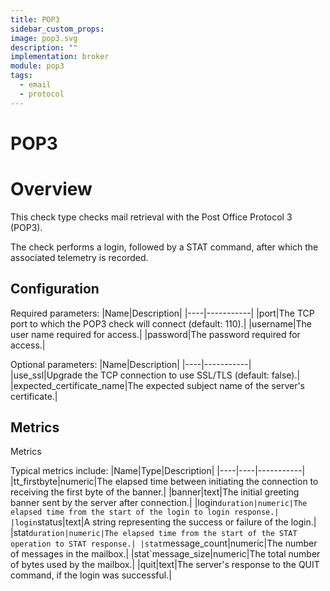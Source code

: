 ```yaml
---
title: POP3
sidebar_custom_props:
image: pop3.svg
description: ""
implementation: broker
module: pop3
tags:
  - email
  - protocol
---
```


# POP3

# Overview

This check type checks mail retrieval with the Post Office Protocol 3 (POP3).

The check performs a login, followed by a STAT command, after which the associated telemetry is recorded.

## Configuration

Required parameters:
|Name|Description|
|----|-----------|
|port|The TCP port to which the POP3 check will connect (default: 110).|
|username|The user name required for access.|
|password|The password required for access.|

Optional parameters:
|Name|Description|
|----|-----------|
|use_ssl|Upgrade the TCP connection to use SSL/TLS (default: false).|
|expected_certificate_name|The expected subject name of the server's certificate.|

## Metrics

Metrics

Typical metrics include:
|Name|Type|Description|
|----|----|-----------|
|tt_firstbyte|numeric|The elapsed time between initiating the connection to receiving the first byte of the banner.|
|banner|text|The initial greeting banner sent by the server after connection.|
|login`duration|numeric|The elapsed time from the start of the login to login response.|
|login`status|text|A string representing the success or failure of the login.|
|stat`duration|numeric|The elapsed time from the start of the STAT operation to STAT response.|
|stat`message_count|numeric|The number of messages in the mailbox.|
|stat`message_size|numeric|The total number of bytes used by the mailbox.|
|quit|text|The server's response to the QUIT command, if the login was successful.|

